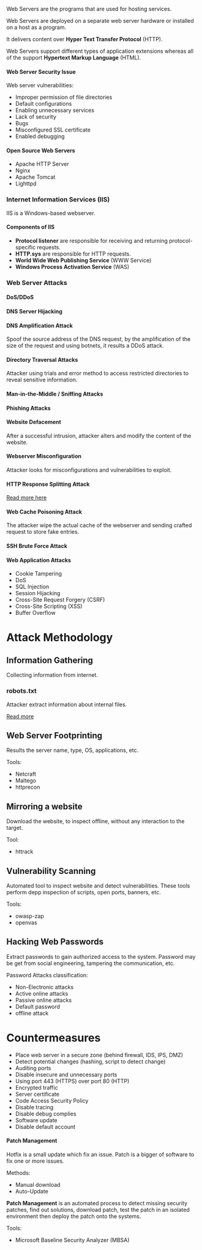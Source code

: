 Web Servers are the programs that are used for hosting services.

Web Servers are deployed on a separate web server hardware or installed on a host as a program.

It delivers content over **Hyper Text Transfer Protocol** (HTTP).

Web Servers support different types of application extensions whereas all of the support **Hypertext Markup Language** (HTML).

#### Web Server Security Issue

Web server vulnerabilities:

- Improper permission of file directories
- Default configurations
- Enabling unnecessary services
- Lack of security
- Bugs
- Misconfigured SSL certificate
- Enabled debugging

#### Open Source Web Servers

- Apache HTTP Server
- Nginx
- Apache Tomcat
- Lighttpd

### Internet Information Services (IIS)

IIS is a Windows-based webserver.

#### Components of IIS

- **Protocol listener** are responsible for receiving and returning protocol-specific requests.
- **HTTP.sys** are responsible for HTTP requests.
- **World Wide Web Publishing Service** (WWW Service)
- **Windows Process Activation Service** (WAS)

### Web Server Attacks

#### DoS/DDoS

#### DNS Server Hijacking

#### DNS Amplification Attack

Spoof the source address of the DNS request, by the amplification of the size of the request and using 
botnets, it results a DDoS attack.

#### Directory Traversal Attacks

Attacker using trials and error method to access restricted directories to reveal sensitive information.

#### Man-in-the-Middle / Sniffing Attacks

#### Phishing Attacks

#### Website Defacement

After a successful intrusion, attacker alters and modify the content of the website.

#### Webserver Misconfiguration

Attacker looks for misconfigurations and vulnerabilities to exploit.

#### HTTP Response Splitting Attack

[Read more here](http://projects.webappsec.org/w/page/13246931/HTTP%20Response%20Splitting)

#### Web Cache Poisoning Attack

The attacker wipe the actual cache of the webserver and sending crafted request to store fake entries.

#### SSH Brute Force Attack

#### Web Application Attacks

- Cookie Tampering 
- DoS
- SQL Injection
- Session Hijacking
- Cross-Site Request Forgery (CSRF)
- Cross-Site Scripting (XSS)
- Buffer Overflow

# Attack Methodology

## Information Gathering

Collecting information from internet.

### robots.txt

Attacker extract information about internal files.

[Read more](https://en.wikipedia.org/wiki/Robots.txt)

## Web Server Footprinting

Results the server name, type, OS, applications, etc.

Tools:

- Netcraft
- Maltego
- httprecon

## Mirroring a website

Download the website, to inspect offline, without any interaction to the target.

Tool:

- httrack

## Vulnerability Scanning

Automated tool to inspect website and detect vulnerabilities.
These tools perform depp inspection of scripts, open ports, banners, etc.

Tools:

- owasp-zap
- openvas

## Hacking Web Passwords

Extract passwords to gain authorized access to the system.
Password may be get from social engineering, tampering the communication, etc.

Password Attacks classification:

- Non-Electronic attacks
- Active online attacks
- Passive online attacks
- Default password
- offline attack

# Countermeasures

- Place web server in a secure zone (behind firewall, IDS, IPS, DMZ)
- Detect potential changes (hashing, script to detect change)
- Auditing ports
- Disable insecure and unnecessary ports
- Using port 443 (HTTPS) over port 80 (HTTP)
- Encrypted traffic
- Server certificate
- Code Access Security Policy
- Disable tracing
- Disable debug complies
- Software update
- Disable default account

#### Patch Management

Hotfix is a small update which fix an issue.
Patch is a bigger of software to fix one or more issues.

Methods:

- Manual download
- Auto-Update

**Patch Management** is an automated process to detect missing security patches, find out solutions, download 
patch, test the patch in an isolated environment then deploy the patch onto the systems.

Tools:

- Microsoft Baseline Security Analyzer (MBSA)
